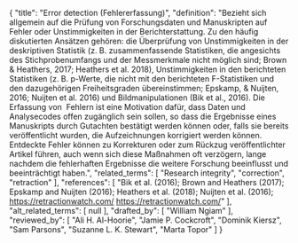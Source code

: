 {
    "title": "Error detection (Fehlererfassung)",
    "definition": "Bezieht sich allgemein auf die Prüfung von Forschungsdaten und Manuskripten auf Fehler oder Unstimmigkeiten in der Berichterstattung. Zu den häufig diskutierten Ansätzen gehören: die Überprüfung von Unstimmigkeiten in der deskriptiven Statistik (z. B. zusammenfassende Statistiken, die angesichts des Stichprobenumfangs und der Messmerkmale nicht möglich sind; Brown & Heathers, 2017; Heathers et al. 2018), Unstimmigkeiten in den berichteten Statistiken (z. B. p-Werte, die nicht mit den berichteten F-Statistiken und den dazugehörigen Freiheitsgraden übereinstimmen; Epskamp, & Nuijten, 2016; Nuijten et al. 2016) und Bildmanipulationen (Bik et al., 2016). Die Erfassung von  Fehlern ist eine Motivation dafür, dass Daten und Analysecodes offen zugänglich sein sollen, so dass die Ergebnisse eines Manuskripts durch Gutachten bestätigt werden können oder, falls sie bereits veröffentlicht wurden, die Aufzeichnungen korrigiert werden können. Entdeckte Fehler können zu Korrekturen oder zum Rückzug veröffentlichter Artikel führen, auch wenn sich diese Maßnahmen oft verzögern, lange nachdem die fehlerhaften Ergebnisse die weitere Forschung beeinflusst und beeinträchtigt haben.",
    "related_terms": [
        "Research integrity",
        "correction",
        "retraction"
    ],
    "references": [
        "Bik et al. (2016); Brown and Heathers (2017); Epskamp and Nuijten (2016); Heathers et al. (2018); Nuijten et al. (2016); https://retractionwatch.com/ https://retractionwatch.com/"
    ],
    "alt_related_terms": [
        null
    ],
    "drafted_by": [
        "William Ngiam"
    ],
    "reviewed_by": [
        "Ali H. Al-Hoorie",
        "Jamie P. Cockcroft",
        "Dominik Kiersz",
        "Sam Parsons",
        "Suzanne L. K. Stewart",
        "Marta Topor"
    ]
}